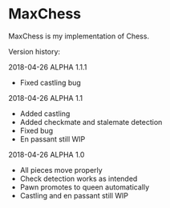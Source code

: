 # MaxChess

MaxChess is my implementation of Chess.

Version history:

2018-04-26
ALPHA 1.1.1
  - Fixed castling bug

2018-04-26
ALPHA 1.1
  - Added castling
  - Added checkmate and stalemate detection
  - Fixed bug
  - En passant still WIP

2018-04-26
ALPHA 1.0
  - All pieces move properly
  - Check detection works as intended
  - Pawn promotes to queen automatically
  - Castling and en passant still WIP
